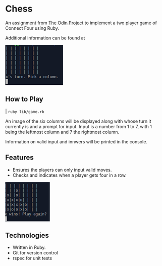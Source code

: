 # Chess
An assignment from [The Odin Project](https://www.theodinproject.com/) to implement a two player game of Connect Four using Ruby.

Additional information can be found at 

![Board](doc/board.png)

## How to Play

| <code>ruby lib/game.rb</code>

An image of the six columns will be displayed along with whose turn it currently is and a prompt for input.
Input is a number from 1 to 7, with 1 being the leftmost column and 7 the rightmost column.

Information on valid input and innwers will be printed in the console.

## Features

- Ensures the players can only input valid moves.
- Checks and indicates when a player gets four in a row.

![Winner](doc/winner.png)

## Technologies
- Written in Ruby.
- Git for version control
- rspec for unit tests